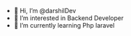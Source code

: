 - 👋 Hi, I’m @darshilDev
- 👀 I’m interested in Backend Developer 
- 🌱 I’m currently learning Php laravel


<!---
darshilDev/darshilDev is a ✨ special ✨ repository because its `README.md` (this file) appears on your GitHub profile.
You can click the Preview link to take a look at your changes.
--->
